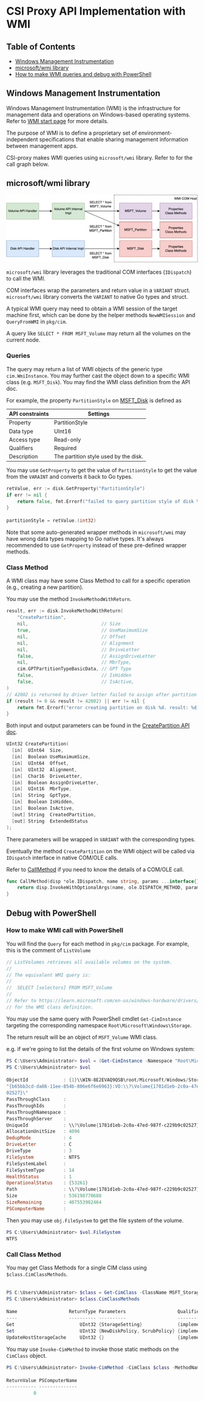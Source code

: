 # CSI Proxy API Implementation with WMI
<a name="top"></a>

## Table of Contents

- [Windows Management Instrumentation](#wmi)
- [microsoft/wmi library](#microsoft-wmi-library)
- [How to make WMI queries and debug with PowerShell](#debug-powershell)


<a name="wmi"></a>
## Windows Management Instrumentation

Windows Management Instrumentation (WMI) is the infrastructure for management data and operations on Windows-based operating systems.
Refer to [WMI start page](https://learn.microsoft.com/en-us/windows/win32/wmisdk/wmi-start-page) for more details.

The purpose of WMI is to define a proprietary set of environment-independent specifications that enable sharing management information between management apps.

CSI-proxy makes WMI queries using `microsoft/wmi` library. Refer to for the call graph below.

<a name="microsoft-wmi-library"></a>
## microsoft/wmi library

![WMI based implementation](./WMI.png)

`microsoft/wmi` library leverages the traditional COM interfaces (`IDispatch`) to call the WMI.

COM interfaces wrap the parameters and return value in a `VARIANT` struct.
`microsoft/wmi` library converts the `VARIANT` to native Go types and struct.

A typical WMI query may need to obtain a WMI session of the target machine first, which
can be done by the helper methods `NewWMISession` and `QueryFromWMI` in `pkg/cim`.

A query like `SELECT * FROM MSFT_Volume` may return all the volumes on the current node.

### Queries

The query may return a list of WMI objects of the generic type `cim.WmiInstance`. You may further cast
the object down to a specific WMI class (e.g. `MSFT_Disk`). You may find the WMI class definition
from the API doc.

For example, the property `PartitionStyle` on [MSFT_Disk](https://learn.microsoft.com/en-us/windows-hardware/drivers/storage/msft-disk#properties) is defined as

| API constraints | Settings                              |
|-----------------|---------------------------------------|
| Property        | PartitionStyle                        |
| Data type       | UInt16                                |
| Access type     | Read-only                             |
| Qualifiers      | Required                              |
| Description     | The partition style used by the disk. |

You may use `GetProperty` to get the value of `PartitionStyle` to get the value from the `VARAINT` and
converts it back to Go types.

```go
retValue, err := disk.GetProperty("PartitionStyle")
if err != nil {
    return false, fmt.Errorf("failed to query partition style of disk %d: %w", diskNumber, err)
}

partitionStyle = retValue.(int32)
```

Note that some auto-generated wrapper methods in `microsoft/wmi` may have wrong data types mapping to Go native types.
It's always recommended to use `GetProperty` instead of these pre-defined wrapper methods.

### Class Method

A WMI class may have some Class Method to call for a specific operation (e.g., creating a new partition).

You may use the method `InvokeMethodWithReturn`.

```go
result, err := disk.InvokeMethodWithReturn(
    "CreatePartition",
    nil,                           // Size
    true,                          // UseMaximumSize
    nil,                           // Offset
    nil,                           // Alignment
    nil,                           // DriveLetter
    false,                         // AssignDriveLetter
    nil,                           // MbrType,
    cim.GPTPartitionTypeBasicData, // GPT Type
    false,                         // IsHidden
    false,                         // IsActive,
)
// 42002 is returned by driver letter failed to assign after partition
if (result != 0 && result != 42002) || err != nil {
    return fmt.Errorf("error creating partition on disk %d. result: %d, err: %v", diskNumber, result, err)
}
```

Both input and output parameters can be found in the [CreatePartition API doc](https://learn.microsoft.com/en-us/windows-hardware/drivers/storage/createpartition-msft-disk).

```c
UInt32 CreatePartition(
  [in]  UInt64  Size,
  [in]  Boolean UseMaximumSize,
  [in]  UInt64  Offset,
  [in]  UInt32  Alignment,
  [in]  Char16  DriveLetter,
  [in]  Boolean AssignDriveLetter,
  [in]  UInt16  MbrType,
  [in]  String  GptType,
  [in]  Boolean IsHidden,
  [in]  Boolean IsActive,
  [out] String  CreatedPartition,
  [out] String  ExtendedStatus
);
```

There parameters will be wrapped in `VARIANT` with the corresponding types.

Eventually the method `CreatePartition` on the WMI object will be called via `IDispatch` interface in native COM/OLE calls.

Refer to [CallMethod](https://github.com/go-ole/go-ole/blob/master/oleutil/oleutil.go#L49-L52) if you need to know the details of a COM/OLE call.

```go
func CallMethod(disp *ole.IDispatch, name string, params ...interface{}) (result *ole.VARIANT, err error) {
	return disp.InvokeWithOptionalArgs(name, ole.DISPATCH_METHOD, params)
}
```

<a name="debug-powershell"></a>
## Debug with PowerShell

### How to make WMI call with PowerShell

You will find the `Query` for each method in `pkg/cim` package.
For example, this is the comment of `ListVolume`

```go
// ListVolumes retrieves all available volumes on the system.
//
// The equivalent WMI query is:
//
//	SELECT [selectors] FROM MSFT_Volume
//
// Refer to https://learn.microsoft.com/en-us/windows-hardware/drivers/storage/msft-volume
// for the WMI class definition.
```

You may use the same query with PowerShell cmdlet `Get-CimInstance` targeting
the corresponding namespace `Root\Microsoft\Windows\Storage`.

The return result will be an object of `MSFT_Volume` WMI class.

e.g. if we're going to list the details of the first volume on Windows system:

```powershell
PS C:\Users\Administrator> $vol = (Get-CimInstance -Namespace "Root\Microsoft\Windows\Storage" -Query "SELECT * FROM MSFT_Volume")[0]
PS C:\Users\Administrator> $vol

ObjectId             : {1}\\WIN-8E2EVAQ9QSB\root/Microsoft/Windows/Storage/Providers_v2\WSP_Volume.ObjectId=
"{b65bb3cd-da86-11ee-854b-806e6f6e6963}:VO:\\?\Volume{1781d1eb-2c0a-47ed-987f-c229b9c
02527}\"
PassThroughClass     :
PassThroughIds       :
PassThroughNamespace :
PassThroughServer    :
UniqueId             : \\?\Volume{1781d1eb-2c0a-47ed-987f-c229b9c02527}\
AllocationUnitSize   : 4096
DedupMode            : 4
DriveLetter          : C
DriveType            : 3
FileSystem           : NTFS
FileSystemLabel      :
FileSystemType       : 14
HealthStatus         : 1
OperationalStatus    : {53261}
Path                 : \\?\Volume{1781d1eb-2c0a-47ed-987f-c229b9c02527}\
Size                 : 536198770688
SizeRemaining        : 407553982464
PSComputerName       :
```

Then you may use `obj.FileSystem` to get the file system of the volume.

```powershell
PS C:\Users\Administrator> $vol.FileSystem
NTFS
```

### Call Class Method

You may get Class Methods for a single CIM class using `$class.CimClassMethods`.

```powershell

PS C:\Users\Administrator> $class = Get-CimClass -ClassName MSFT_StorageSetting -Namespace "Root\Microsoft\Windows\Storage"
PS C:\Users\Administrator> $class.CimClassMethods

Name                   ReturnType Parameters                   Qualifiers
----                   ---------- ----------                   ----------
Get                        UInt32 {StorageSetting}             {implemented, static}
Set                        UInt32 {NewDiskPolicy, ScrubPolicy} {implemented, static}
UpdateHostStorageCache     UInt32 {}                           {implemented, static}
```

You may use `Invoke-CimMethod` to invoke those static methods on the `CimClass` object.

```powershell
PS C:\Users\Administrator> Invoke-CimMethod -CimClass $class -MethodName UpdateHostStorageCache @{}

ReturnValue PSComputerName
----------- --------------
          0

```
